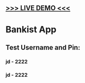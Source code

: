 <h2><a href="https://mihajlo-bankist.netlify.app/">>>> LIVE DEMO <<<</a></h2>

<h1> Bankist App </h1>
<h2> Test Username and Pin: </h2>
<h3> jd - 2222 </h3>
<h3> jd - 2222 </h3>
